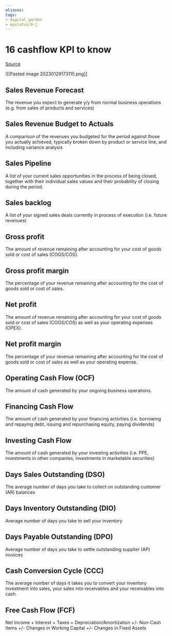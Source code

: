 ```yaml
---
aliases: 
tags: 
- digital_garden
- epstatus/0-🌰
---
```

# 16 cashflow KPI to know
[Source](https://www.linkedin.com/posts/oanalabes_entrepreneur-finance-business-activity-7025432361060171776-oko3?utm_source=share&utm_medium=member_desktop)

![[Pasted image 20230129173115.png]]

## Sales Revenue Forecast
  
The revenue you expect to generate y/y from normal business operations (e.g. from sales of products and services)  
  
## Sales Revenue Budget to Actuals
  
A comparison of the revenues you budgeted for the period against those you actually achieved, typically broken down by product or service line, and including variance analysis  
  
## Sales Pipeline
  
A list of your current sales opportunities in the process of being closed, together with their individual sales values and their probability of closing during the period.  
  
## Sales backlog 
  
A list of your signed sales deals currently in process of execution (i.e. future revenues)  
  
## Gross profit  
  
The amount of revenue remaining after accounting for your cost of goods sold or cost of sales (COGS/COS).  
  
## Gross profit margin
  
The percentage of your revenue remaining after accounting for the cost of goods sold or cost of sales.  
  
## Net profit
  
The amount of revenue remaining after accounting for your cost of goods sold or cost of sales (COGS/COS) as well as your operating expenses (OPEX).  
  
## Net profit margin
  
The percentage of your revenue remaining after accounting for the cost of goods sold or cost of sales as well as your operating expense.  
  
## Operating Cash Flow (OCF)
  
The amount of cash generated by your ongoing business operations.  
  
## Financing Cash Flow
  
The amount of cash generated by your financing activities (i.e. borrowing and repaying debt, issuing and repurchasing equity, paying dividends)  
  
## Investing Cash Flow
  
The amount of cash generated by your investing activities (i.e. PPE, investments in other companies, investments in marketable securities)  
  
## Days Sales Outstanding (DSO)
  
The average number of days you take to collect on outstanding customer (AR) balances  
  
## Days Inventory Outstanding (DIO)  
  
Average number of days you take to sell your inventory  
  
## Days Payable Outstanding (DPO)
  
Average number of days you take to settle outstanding supplier (AP) invoices  
  
## Cash Conversion Cycle (CCC)
  
The average number of days it takes you to convert your inventory investment into sales, your sales into receivables and your receivables into cash.  
  
## Free Cash Flow (FCF)
  
Net Income + Interest + Taxes + Depreciation/Amortization +/- Non-Cash Items +/- Changes in Working Capital +/- Changes in Fixed Assets